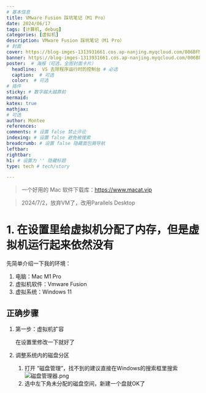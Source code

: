 ```yaml
---
# 基本信息
title: VMware Fusion 踩坑笔记（M1 Pro）
date: 2024/06/17
tags: [计算机, debug]
categories: [虚拟机]
description: VMware Fusion 踩坑笔记（M1 Pro）
# 封面
cover: https://blog-imges-1313931661.cos.ap-nanjing.myqcloud.com/006BFMdqly1gfcskjuy1ij31kw13gjz0.jpg
banner: https://blog-imges-1313931661.cos.ap-nanjing.myqcloud.com/006BFMdqly1gfcskjuy1ij31kw13gjz0.jpg
poster:  # 海报（可选，全图封面卡片）
  headline:  VS 去除程序运行时的控制台 # 必选
  caption:  # 可选
  color:  # 可选
# 插件
sticky: # 数字越大越靠前
mermaid:
katex: true
mathjax: 
# 可选
author: Montee
references:
comments: # 设置 false 禁止评论
indexing: # 设置 false 避免被搜索
breadcrumb: # 设置 false 隐藏面包屑导航
leftbar: 
rightbar:
h1: # 设置为 '' 隐藏标题
type: tech # tech/story

---
```


> 一个好用的 Mac 软件下载库：https://www.macat.vip

> 2024/7/2，放弃VM了，改用Parallels Desktop

# 1. 在设置里给虚拟机分配了内存，但是虚拟机运行起来依然没有

先简单介绍一下我的环境：

1. 电脑：Mac M1 Pro
2. 虚拟机软件：Vmware Fusion
3. 虚拟系统：Windows 11

## 正确步骤

1. 第一步：虚拟机扩容

   在设置里修改一下就好了

2. 调整系统内的磁盘分区

   1. 打开 “磁盘管理”，找不到的建议直接在Windows的搜索框里搜索![磁盘管理器.png](https://blog-imges-1313931661.cos.ap-nanjing.myqcloud.com/71537be41e173309a801f9a59da0f0c7.png)
   2. 选中左下角未分配的磁盘空间，新建一个盘就OK了